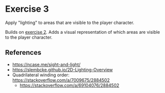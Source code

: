 # Exercise 3

Apply "lighting" to areas that are visible to the player character.

Builds on [exercise 2](../exercise-2/index.md).
Adds a visual representation of which areas are visible to the player character.

## References

* <https://ncase.me/sight-and-light/>
* <https://slembcke.github.io/2D-Lighting-Overview>
* Quadrilateral winding order: <https://stackoverflow.com/a/7009675/2884502>
  * https://stackoverflow.com/a/69104076/2884502